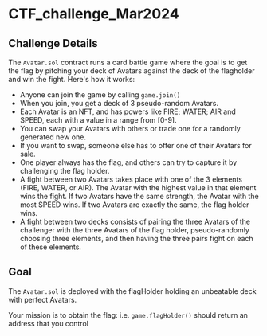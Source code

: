 # CTF_challenge_Mar2024

## Challenge Details

The `Avatar.sol` contract runs a card battle game where the goal is to get the flag by pitching your deck of Avatars against the deck of the flagholder and win the fight. Here's how it works:

* Anyone can join the game by calling `game.join()`
* When you join, you get a deck of 3 pseudo-random Avatars.
* Each Avatar is an NFT, and has powers like FIRE; WATER; AIR and SPEED, each with a value in a range from [0-9].
* You can swap your Avatars with others or trade one for a randomly generated new one.
* If you want to swap, someone else has to offer one of their Avatars for sale.
* One player always has the flag, and others can try to capture it by challenging the flag holder.
* A fight between two Avatars takes place with one of the 3 elements (FIRE, WATER, or AIR). The Avatar with the highest value in that element wins the fight. If two Avatars have the same strength, the Avatar with the most SPEED wins. If two Avatars are exactly the same, the flag holder wins.
* A fight between two decks consists of pairing the three Avatars of the challenger with the three Avatars of the flag holder, pseudo-randomly choosing three elements, and then having the three pairs fight on each of these elements.

## Goal

The `Avatar.sol` is deployed with the flagHolder holding an unbeatable deck with perfect Avatars.

Your mission is to obtain the flag: i.e. `game.flagHolder()` should return an address that you control
